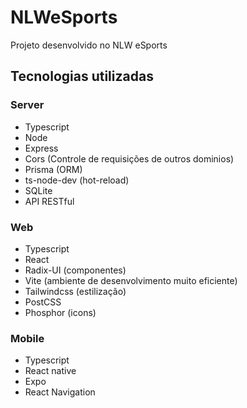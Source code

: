 # NLWeSports

Projeto desenvolvido no NLW eSports

## Tecnologias utilizadas

### Server
- Typescript
- Node
- Express
- Cors (Controle de requisições de outros dominios)
- Prisma (ORM)
- ts-node-dev (hot-reload)
- SQLite
- API RESTful

### Web
- Typescript
- React
- Radix-UI (componentes)
- Vite (ambiente de desenvolvimento muito eficiente)
- Tailwindcss (estilização)
- PostCSS
- Phosphor (icons)

### Mobile
- Typescript
- React native
- Expo
- React Navigation